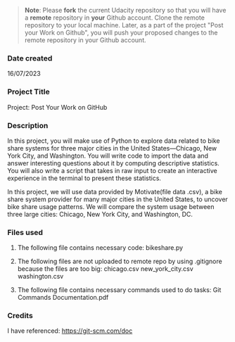>**Note**: Please **fork** the current Udacity repository so that you will have a **remote** repository in **your** Github account. Clone the remote repository to your local machine. Later, as a part of the project "Post your Work on Github", you will push your proposed changes to the remote repository in your Github account.

### Date created
16/07/2023

### Project Title
Project: Post Your Work on GitHub

### Description
In this project, you will make use of Python to explore data related to bike share systems for three major cities in the United States—Chicago, New York City, and Washington. You will write code to import the data and answer interesting questions about it by computing descriptive statistics. You will also write a script that takes in raw input to create an interactive experience in the terminal to present these statistics.

In this project, we will use data provided by Motivate(file data .csv), a bike share system provider for many major cities in the United States, to uncover bike share usage patterns. We  will compare the system usage between three large cities: Chicago, New York City, and Washington, DC.



### Files used
 1. The following file contains necessary code:
        bikeshare.py

 2. The following files are not uploaded to remote repo by using .gitignore because the files are too big:
        chicago.csv
        new_york_city.csv
        washington.csv

 3. The following file contains necessary commands used to do tasks:
        Git Commands Documentation.pdf

### Credits
I have referenced: https://git-scm.com/doc


